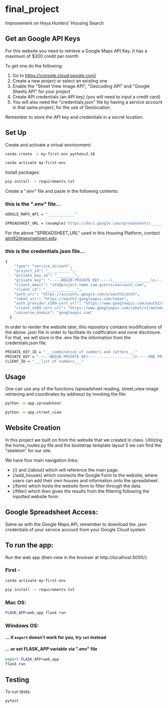 # final_project
Improvement on Hoya Hunters' Housing Search

## Get an Google API Keys
For this website you need to retrieve a Google Maps API Key. It has a maximum of $200 credit per month

To get one do the following:
1. Go to https://console.cloud.google.com/
2. Create a new project or select an existing one
3. Enable the "Street View Image API", "Geocoding API" and "Google Sheets API" for your project
4. Create API credentials (an API key) (you will need to input a credit card)
5. You will also need the "credentials.json" file by having a service account in that same project, for the use of Geolocation.

Remember to store the API key and credentials in a secret location.

## Set Up
Create and activate a virtual environment:
```sh
conda create -n my-first-env python=3.10

conda activate my-first-env
```

Install packages:
```sh
pip install -r requirements.txt
```

Create a ".env" file and paste in the following contents:

### this is the ".env" file...
```sh
GOOGLE_MAPS_API = "____________" 

SPREADSHEET_URL = (example)'https://docs.google.com/spreadsheets/____________________'
```
For the above "SPREADSHEET_URL" used in this Housing Platform, contact atm92@georgetown.edu.


### this is the credentials.json file...
```sh
{
    "type": "service_account",
    "project_id": "__________",
    "private_key_id": "________",
    "private_key": "-----BEGIN PRIVATE KEY-----\_________________\n-----END PRIVATE KEY-----\n",
    "client_email": "sth@project-name.iam.gserviceaccount.com",
    "client_id": "______________",
    "auth_uri": "https://accounts.google.com/o/oauth2/auth",
    "token_uri": "https://oauth2.googleapis.com/token",
    "auth_provider_x509_cert_url": "https://www.googleapis.com/oauth2/v1/certs",
    "client_x509_cert_url": "https://www.googleapis.com/robot/v1/metadata/x509/project_name_example.iam.gserviceaccount.com",
    "universe_domain": "googleapis.com"
  }
```

In order to render the website later, this repository contains modifications of the above .json file in order to facilitate its codification and none disclosure. For that, we will store in the .env file the information from the credentials.json file:

```sh
PRIVATE_KEY_ID = "___combination of numbers and letters___"
PRIVATE_KEY = "-----BEGIN PRIVATE KEY-----...............\n-----END PRIVATE KEY-----\n"
CLIENT_ID = "___list of numbers___"
```


## Usage

One can use any of the functions (spreadsheet reading, street_view image retrieving and coordinates by address) by invoking the file:
```sh
python -m app.spreadsheet

python -m app.street_view
```

## Website Creation

In this project we built on from the website that we created in class. Utilizing the home_routes.py file and the bootstrap template layout 5 we can find the "skeleton" for our site. 

We have four main navigation links: 
- (/) and (/about) which will reference the main page.
- (/add_houses) which connects the Google Form to the website, where users can add their own houses and information onto the spreadsheet.
- (/form) which hosts the website form to filter through the data.
- (/filter) which then gives the results from the filtering following the inputted website form.


## Google Spreadsheet Access:
Same as with the Google Maps API, remember to download the .json credentials of your service account from your Google Cloud system

## To run the app:

Run the web app (then view in the browser at http://localhost:5000/):

### First -
```sh
conda activate my-first-env

pip install -r requirements.txt
```

### Mac OS:
```sh
FLASK_APP=web_app flask run
```

### Windows OS:
#### ... if `export` doesn't work for you, try `set` instead
#### ... or set FLASK_APP variable via ".env" file
```sh
export FLASK_APP=web_app
flask run
```

## Testing
To run tests:
```sh
pytest
```

